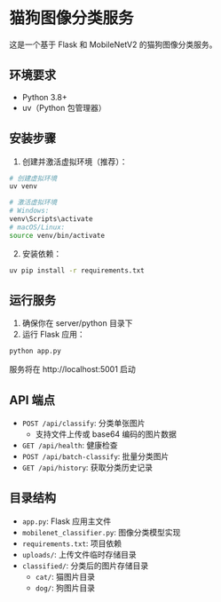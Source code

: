 # 猫狗图像分类服务

这是一个基于 Flask 和 MobileNetV2 的猫狗图像分类服务。

## 环境要求

- Python 3.8+
- uv（Python 包管理器）

## 安装步骤

1. 创建并激活虚拟环境（推荐）：
```bash
# 创建虚拟环境
uv venv

# 激活虚拟环境
# Windows:
venv\Scripts\activate
# macOS/Linux:
source venv/bin/activate
```

2. 安装依赖：
```bash
uv pip install -r requirements.txt
```

## 运行服务

1. 确保你在 server/python 目录下
2. 运行 Flask 应用：
```bash
python app.py
```

服务将在 http://localhost:5001 启动

## API 端点

- `POST /api/classify`: 分类单张图片
  - 支持文件上传或 base64 编码的图片数据
- `GET /api/health`: 健康检查
- `POST /api/batch-classify`: 批量分类图片
- `GET /api/history`: 获取分类历史记录

## 目录结构

- `app.py`: Flask 应用主文件
- `mobilenet_classifier.py`: 图像分类模型实现
- `requirements.txt`: 项目依赖
- `uploads/`: 上传文件临时存储目录
- `classified/`: 分类后的图片存储目录
  - `cat/`: 猫图片目录
  - `dog/`: 狗图片目录 
